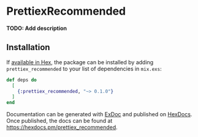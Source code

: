 # PrettiexRecommended

**TODO: Add description**

## Installation

If [available in Hex](https://hex.pm/docs/publish), the package can be installed
by adding `prettiex_recommended` to your list of dependencies in `mix.exs`:

```elixir
def deps do
  [
    {:prettiex_recommended, "~> 0.1.0"}
  ]
end
```

Documentation can be generated with [ExDoc](https://github.com/elixir-lang/ex_doc)
and published on [HexDocs](https://hexdocs.pm). Once published, the docs can
be found at <https://hexdocs.pm/prettiex_recommended>.

